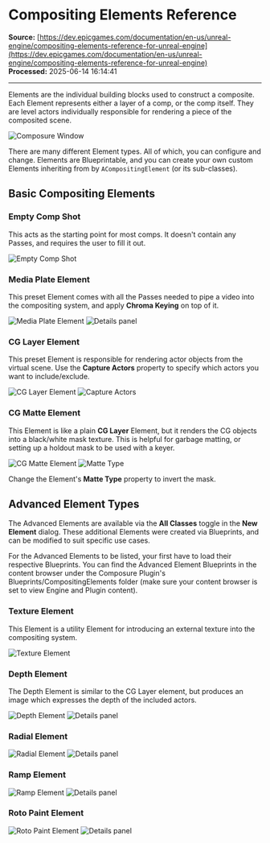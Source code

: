 # Compositing Elements Reference

**Source:** [https://dev.epicgames.com/documentation/en-us/unreal-engine/compositing-elements-reference-for-unreal-engine](https://dev.epicgames.com/documentation/en-us/unreal-engine/compositing-elements-reference-for-unreal-engine)  
**Processed:** 2025-06-14 16:14:41

---

Elements are the individual building blocks used to construct a composite. Each Element represents either a layer of a comp, or the comp itself. They are level actors individually responsible for rendering a piece of the composited scene.

![Composure Window](https://d1iv7db44yhgxn.cloudfront.net/documentation/images/c2f3f9c4-3e5e-4b16-8b82-b402751028c1/ue5_01-composure-window.png "Composure Window")

There are many different Element types. All of which, you can configure and change. Elements are Blueprintable, and you can create your own custom Elements inheriting from by `ACompositingElement` (or its sub-classes).

## Basic Compositing Elements

### Empty Comp Shot

This acts as the starting point for most comps. It doesn't contain any Passes, and requires the user to fill it out.

![Empty Comp Shot](https://d1iv7db44yhgxn.cloudfront.net/documentation/images/5982b0c1-6d52-4a36-b664-ca062d5ef250/ue5_02-empty-comp-shot.png "Empty Comp Shot")

### Media Plate Element

This preset Element comes with all the Passes needed to pipe a video into the compositing system, and apply **Chroma Keying** on top of it.

![Media Plate Element](https://d1iv7db44yhgxn.cloudfront.net/documentation/images/178d489d-abf4-4ed3-8a83-b6e5aeba608c/ue5_03-new-media-plate.png "Media Plate Element") ![Details panel](https://d1iv7db44yhgxn.cloudfront.net/documentation/images/983f85ed-3500-4efe-8464-744e383fabfa/ue5_04-composure-details.png "Details panel")

### CG Layer Element

This preset Element is responsible for rendering actor objects from the virtual scene. Use the **Capture Actors** property to specify which actors you want to include/exclude.

![CG Layer Element](https://d1iv7db44yhgxn.cloudfront.net/documentation/images/da2d969a-06a0-402b-8d7b-f4a80217795b/ue5_05-cg-layer.png "CG Layer Element") ![Capture Actors](https://d1iv7db44yhgxn.cloudfront.net/documentation/images/5dafc890-696e-4acb-864d-2007626dd700/ue5_06-capture-actors.png "Capture Actors")

### CG Matte Element

This Element is like a plain **CG Layer** Element, but it renders the CG objects into a black/white mask texture. This is helpful for garbage matting, or setting up a holdout mask to be used with a keyer.

![CG Matte Element](https://d1iv7db44yhgxn.cloudfront.net/documentation/images/38c8b2cd-a57b-49ea-b909-b1c330b41ae2/ue5_07-add-cg-matte.png "CG Matte Element") ![Matte Type](https://d1iv7db44yhgxn.cloudfront.net/documentation/images/d05b58ce-c453-4829-9871-da1701f6f7da/ue5_08-matte-type-holdout.png "Matte Type")

Change the Element's **Matte Type** property to invert the mask.

## Advanced Element Types

The Advanced Elements are available via the **All Classes** toggle in the **New Element** dialog. These additional Elements were created via Blueprints, and can be modified to suit specific use cases.

For the Advanced Elements to be listed, your first have to load their respective Blueprints. You can find the Advanced Element Blueprints in the content browser under the Composure Plugin's Blueprints/CompositingElements folder (make sure your content browser is set to view Engine and Plugin content).

### Texture Element

This Element is a utility Element for introducing an external texture into the compositing system.

![Texture Element](https://d1iv7db44yhgxn.cloudfront.net/documentation/images/3c36c664-ec7b-4dc2-b9c1-0f34d81f7df6/ue5_09-black-exr-texture.png "Texture Element")

### Depth Element

The Depth Element is similar to the CG Layer element, but produces an image which expresses the depth of the included actors.

![Depth Element](https://d1iv7db44yhgxn.cloudfront.net/documentation/images/ffdd5deb-c6c8-4d15-a124-92b44032907e/ue5_10-bp-depth-comp-element.png "Depth Element") ![Details panel](https://d1iv7db44yhgxn.cloudfront.net/documentation/images/5f53257a-87f3-4eba-b4ba-23e22dcbbd60/ue5_11-composting-element-material-pass.png "Details panel")

### Radial Element

![Radial Element](https://d1iv7db44yhgxn.cloudfront.net/documentation/images/fa8a30a9-b1b8-4924-a655-f87294b54a77/ue5_12-bp-radiall-comp-element.png "Radial Element") ![Details panel](https://d1iv7db44yhgxn.cloudfront.net/documentation/images/99a3dc4c-4682-4cec-9f54-52040c07575b/ue5_13-m-radial-details-panel.png "Details panel")

### Ramp Element

![Ramp Element](https://d1iv7db44yhgxn.cloudfront.net/documentation/images/08b6d4c6-a775-4b9c-84bf-eda1d54582f0/ue5_14-bp-ramp-comp-element.png "Ramp Element") ![Details panel](https://d1iv7db44yhgxn.cloudfront.net/documentation/images/a4a0c2fa-4dbe-411b-a3ab-8fbd97c7f385/ue5_15-ramp-element-details.png "Details panel")

### Roto Paint Element

![Roto Paint Element](https://d1iv7db44yhgxn.cloudfront.net/documentation/images/6e58ca3c-6ed5-49ab-9949-5b73a78cab0f/ue5_roto.gif "Roto Paint Element") ![Details panel](https://d1iv7db44yhgxn.cloudfront.net/documentation/images/5ff72f12-3d78-4d51-ad53-565f1ffd2af8/ue5_16-composure-media-plate.png "Details panel")